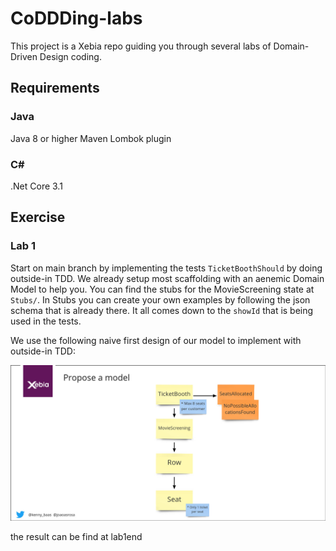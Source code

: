 # CoDDDing-labs

This project is a Xebia repo guiding you through several labs of Domain-Driven Design coding.

## Requirements

### Java

Java 8 or higher
Maven
Lombok plugin

### C#

.Net Core 3.1

## Exercise

### Lab 1

Start on main branch by implementing the tests `TicketBoothShould` by doing outside-in TDD. We already setup most scaffolding with an aenemic Domain Model to help you. You can find the stubs for the MovieScreening state at `Stubs/`. In Stubs you can create your own examples by following the json schema that is already there. It all comes down to the `showId` that is being used in the tests.

We use the following naive first design of our model to implement with outside-in TDD:

![Proposed Model](proposed-model.jpg)

the result can be find at lab1end
